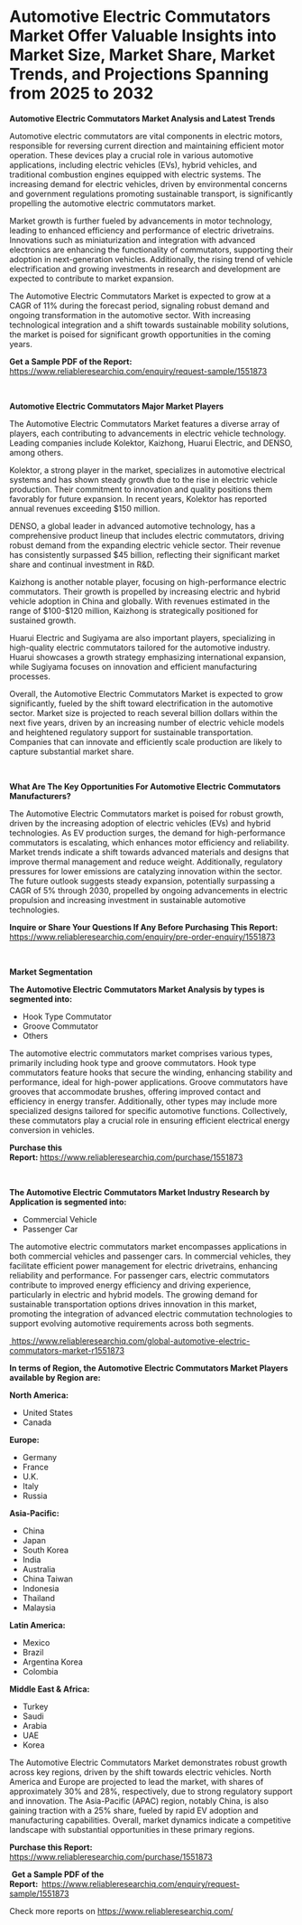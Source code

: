 <p><h1>Automotive Electric Commutators Market Offer Valuable Insights into Market Size, Market Share, Market Trends, and Projections Spanning from 2025 to 2032</h1></p><p><strong>Automotive Electric Commutators Market Analysis and Latest Trends</strong></p>
<p><p>Automotive electric commutators are vital components in electric motors, responsible for reversing current direction and maintaining efficient motor operation. These devices play a crucial role in various automotive applications, including electric vehicles (EVs), hybrid vehicles, and traditional combustion engines equipped with electric systems. The increasing demand for electric vehicles, driven by environmental concerns and government regulations promoting sustainable transport, is significantly propelling the automotive electric commutators market.</p><p>Market growth is further fueled by advancements in motor technology, leading to enhanced efficiency and performance of electric drivetrains. Innovations such as miniaturization and integration with advanced electronics are enhancing the functionality of commutators, supporting their adoption in next-generation vehicles. Additionally, the rising trend of vehicle electrification and growing investments in research and development are expected to contribute to market expansion.</p><p>The Automotive Electric Commutators Market is expected to grow at a CAGR of 11% during the forecast period, signaling robust demand and ongoing transformation in the automotive sector. With increasing technological integration and a shift towards sustainable mobility solutions, the market is poised for significant growth opportunities in the coming years.</p></p>
<p><strong>Get a Sample PDF of the Report:&nbsp;</strong> <a href="https://www.reliableresearchiq.com/enquiry/request-sample/1551873?utm_campaign=2336&utm_medium=2&utm_source=Github&utm_content=ia&utm_term=11042025&utm_id=automotive-electric-commutators">https://www.reliableresearchiq.com/enquiry/request-sample/1551873</a></p>
<p>&nbsp;</p>
<p><strong>Automotive Electric Commutators Major Market Players</strong></p>
<p><p>The Automotive Electric Commutators Market features a diverse array of players, each contributing to advancements in electric vehicle technology. Leading companies include Kolektor, Kaizhong, Huarui Electric, and DENSO, among others.</p><p>Kolektor, a strong player in the market, specializes in automotive electrical systems and has shown steady growth due to the rise in electric vehicle production. Their commitment to innovation and quality positions them favorably for future expansion. In recent years, Kolektor has reported annual revenues exceeding $150 million.</p><p>DENSO, a global leader in advanced automotive technology, has a comprehensive product lineup that includes electric commutators, driving robust demand from the expanding electric vehicle sector. Their revenue has consistently surpassed $45 billion, reflecting their significant market share and continual investment in R&D.</p><p>Kaizhong is another notable player, focusing on high-performance electric commutators. Their growth is propelled by increasing electric and hybrid vehicle adoption in China and globally. With revenues estimated in the range of $100-$120 million, Kaizhong is strategically positioned for sustained growth.</p><p>Huarui Electric and Sugiyama are also important players, specializing in high-quality electric commutators tailored for the automotive industry. Huarui showcases a growth strategy emphasizing international expansion, while Sugiyama focuses on innovation and efficient manufacturing processes.</p><p>Overall, the Automotive Electric Commutators Market is expected to grow significantly, fueled by the shift toward electrification in the automotive sector. Market size is projected to reach several billion dollars within the next five years, driven by an increasing number of electric vehicle models and heightened regulatory support for sustainable transportation. Companies that can innovate and efficiently scale production are likely to capture substantial market share.</p></p>
<p>&nbsp;</p>
<p><strong>What Are The Key Opportunities For Automotive Electric Commutators Manufacturers?</strong></p>
<p><p>The Automotive Electric Commutators market is poised for robust growth, driven by the increasing adoption of electric vehicles (EVs) and hybrid technologies. As EV production surges, the demand for high-performance commutators is escalating, which enhances motor efficiency and reliability. Market trends indicate a shift towards advanced materials and designs that improve thermal management and reduce weight. Additionally, regulatory pressures for lower emissions are catalyzing innovation within the sector. The future outlook suggests steady expansion, potentially surpassing a CAGR of 5% through 2030, propelled by ongoing advancements in electric propulsion and increasing investment in sustainable automotive technologies.</p></p>
<p><strong>Inquire or Share Your Questions If Any Before Purchasing This Report:</strong> <a href="https://www.reliableresearchiq.com/enquiry/pre-order-enquiry/1551873?utm_campaign=2336&utm_medium=2&utm_source=Github&utm_content=ia&utm_term=11042025&utm_id=automotive-electric-commutators">https://www.reliableresearchiq.com/enquiry/pre-order-enquiry/1551873</a></p>
<p>&nbsp;</p>
<p><strong>Market Segmentation</strong></p>
<p><strong>The Automotive Electric Commutators Market Analysis by types is segmented into:</strong></p>
<p><ul><li>Hook Type Commutator</li><li>Groove Commutator</li><li>Others</li></ul></p>
<p><p>The automotive electric commutators market comprises various types, primarily including hook type and groove commutators. Hook type commutators feature hooks that secure the winding, enhancing stability and performance, ideal for high-power applications. Groove commutators have grooves that accommodate brushes, offering improved contact and efficiency in energy transfer. Additionally, other types may include more specialized designs tailored for specific automotive functions. Collectively, these commutators play a crucial role in ensuring efficient electrical energy conversion in vehicles.</p></p>
<p><strong>Purchase this Report:&nbsp;</strong><a href="https://www.reliableresearchiq.com/purchase/1551873?utm_campaign=2336&utm_medium=2&utm_source=Github&utm_content=ia&utm_term=11042025&utm_id=automotive-electric-commutators">https://www.reliableresearchiq.com/purchase/1551873</a></p>
<p>&nbsp;</p>
<p><strong>The Automotive Electric Commutators Market Industry Research by Application is segmented into:</strong></p>
<p><ul><li>Commercial Vehicle</li><li>Passenger Car</li></ul></p>
<p><p>The automotive electric commutators market encompasses applications in both commercial vehicles and passenger cars. In commercial vehicles, they facilitate efficient power management for electric drivetrains, enhancing reliability and performance. For passenger cars, electric commutators contribute to improved energy efficiency and driving experience, particularly in electric and hybrid models. The growing demand for sustainable transportation options drives innovation in this market, promoting the integration of advanced electric commutation technologies to support evolving automotive requirements across both segments.</p></p>
<p><a href="https://www.reliableresearchiq.com/global-automotive-electric-commutators-market-r1551873?utm_campaign=2336&utm_medium=2&utm_source=Github&utm_content=ia&utm_term=11042025&utm_id=automotive-electric-commutators">&nbsp;https://www.reliableresearchiq.com/global-automotive-electric-commutators-market-r1551873</a></p>
<p><strong>In terms of Region, the Automotive Electric Commutators Market Players available by Region are:</strong></p>
<p>
    <p> <strong> North America: </strong>
        <ul>
            <li>United States</li>
            <li>Canada</li>
        </ul>
        </p> 
    <p> <strong> Europe: </strong>
        <ul>
            <li>Germany</li>
            <li>France</li>
            <li>U.K.</li>
            <li>Italy</li>
            <li>Russia</li>
        </ul>
        </p> 
    <p> <strong> Asia-Pacific: </strong>
        <ul>
            <li>China</li>
            <li>Japan</li>
            <li>South Korea</li>
            <li>India</li>
            <li>Australia</li>
            <li>China Taiwan</li>
            <li>Indonesia</li>
            <li>Thailand</li>
            <li>Malaysia</li>
        </ul>
        </p> 
    <p> <strong> Latin America: </strong>
        <ul>
            <li>Mexico</li>
            <li>Brazil</li>
            <li>Argentina Korea</li>
            <li>Colombia</li>
        </ul>
        </p> 
    <p> <strong> Middle East & Africa: </strong>
        <ul>
            <li>Turkey</li>
            <li>Saudi</li>
            <li>Arabia</li>
            <li>UAE</li>
            <li>Korea</li>
        </ul>
    </p>
    </p>
<p><p>The Automotive Electric Commutators Market demonstrates robust growth across key regions, driven by the shift towards electric vehicles. North America and Europe are projected to lead the market, with shares of approximately 30% and 28%, respectively, due to strong regulatory support and innovation. The Asia-Pacific (APAC) region, notably China, is also gaining traction with a 25% share, fueled by rapid EV adoption and manufacturing capabilities. Overall, market dynamics indicate a competitive landscape with substantial opportunities in these primary regions.</p></p>
<p><strong>Purchase this Report: </strong><a href="https://www.reliableresearchiq.com/purchase/1551873?utm_campaign=2336&utm_medium=2&utm_source=Github&utm_content=ia&utm_term=11042025&utm_id=automotive-electric-commutators">https://www.reliableresearchiq.com/purchase/1551873</a></p>
<p>&nbsp;<strong>Get a Sample PDF of the Report:&nbsp;&nbsp;</strong><a href="https://www.reliableresearchiq.com/enquiry/request-sample/1551873?utm_campaign=2336&utm_medium=2&utm_source=Github&utm_content=ia&utm_term=11042025&utm_id=automotive-electric-commutators">https://www.reliableresearchiq.com/enquiry/request-sample/1551873</a></p>
<p><strong></strong></p>
<p>Check more reports on <a href="https://www.reliableresearchiq.com/?utm_campaign=2336&utm_medium=2&utm_source=Github&utm_content=ia&utm_term=11042025&utm_id=automotive-electric-commutators">https://www.reliableresearchiq.com/</a></p>